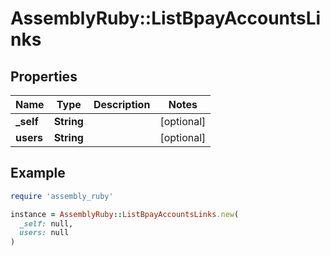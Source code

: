# AssemblyRuby::ListBpayAccountsLinks

## Properties

| Name | Type | Description | Notes |
| ---- | ---- | ----------- | ----- |
| **_self** | **String** |  | [optional] |
| **users** | **String** |  | [optional] |

## Example

```ruby
require 'assembly_ruby'

instance = AssemblyRuby::ListBpayAccountsLinks.new(
  _self: null,
  users: null
)
```

